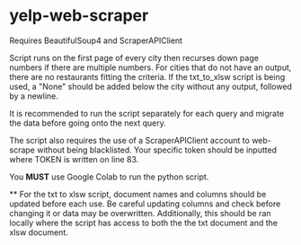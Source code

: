 # yelp-web-scraper

Requires BeautifulSoup4 and ScraperAPIClient

Script runs on the first page of every city then recurses down page numbers if there are multiple numbers. For cities that do not have an output, there are no restaurants fitting the criteria. If the txt_to_xlsw script is being used, a "None" should be added below the city without any output, followed by a newline. 

It is recommended to run the script separately for each query and migrate the data before going onto the next query. 

The script also requires the use of a ScraperAPIClient account to web-scrape without being blacklisted. Your specific token should be inputted where TOKEN is written on line 83.

You **MUST** use Google Colab to run the python script.

** For the txt to xlsw script, document names and columns should be updated before each use. Be careful updating columns and check before changing it or data may be overwritten. Additionally, this should be ran locally where the script has access to both the the txt document and the xlsw document.
